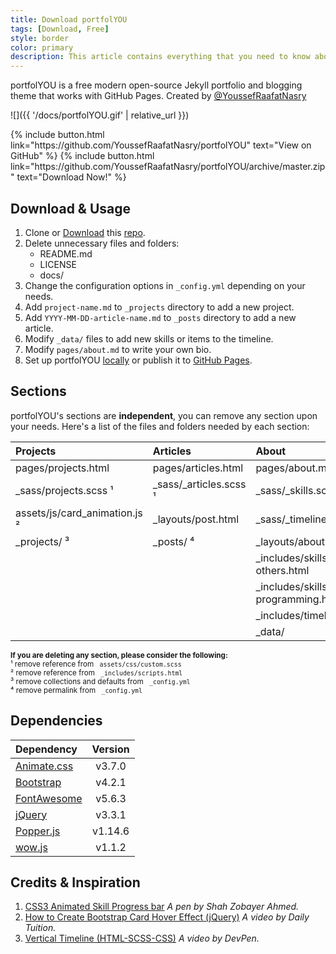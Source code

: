 ```yaml
---
title: Download portfolYOU
tags: [Download, Free]
style: border
color: primary
description: This article contains everything that you need to know about portfolYOU and how to get it for FREE.
---
```


portfolYOU is a free modern open-source Jekyll portfolio and blogging theme that works with GitHub Pages.
Created by [@YoussefRaafatNasry](https://github.com/YoussefRaafatNasry)

![]({{ '/docs/portfolYOU.gif' | relative_url }})

<p class="text-center">
{% include button.html link="https://github.com/YoussefRaafatNasry/portfolYOU" text="View on GitHub" %}
{% include button.html link="https://github.com/YoussefRaafatNasry/portfolYOU/archive/master.zip" text="Download Now!" %}
</p>

## Download & Usage

1. Clone or [Download][download] this [repo][repo].
1. Delete unnecessary files and folders:
   - README.md
   - LICENSE
   - docs/
1. Change the configuration options in `_config.yml` depending on your needs.
1. Add `project-name.md` to `_projects` directory to add a new project.
1. Add `YYYY-MM-DD-article-name.md` to `_posts` directory to add a new article.
1. Modify `_data/` files to add new skills or items to the timeline.
1. Modify `pages/about.md` to write your own bio.
1. Set up portfolYOU [locally] or publish it to [GitHub Pages][gh-pages].

[repo]: https://github.com/YoussefRaafatNasry/portfolYOU
[download]: https://github.com/YoussefRaafatNasry/portfolYOU/archive/master.zip
[gh-pages]: https://help.github.com/articles/configuring-a-publishing-source-for-github-pages/
[locally]: https://help.github.com/articles/setting-up-your-github-pages-site-locally-with-jekyll/

## Sections

portfolYOU's sections are **independent**, you can remove any section upon your needs. Here's a list of the files and folders needed by each section:

| Projects                      | Articles               | About                             |
| :---------                    | :---------             | :---------                        |
| pages/projects.html           | pages/articles.html    | pages/about.md                    |
| _sass/projects.scss ¹         | _sass/_articles.scss ¹ | _sass/_skills.scss ¹              |
| assets/js/card_animation.js ² | _layouts/post.html     | _sass/_timeline.scss ¹            |
| _projects/ ³                  | _posts/ ⁴              | _layouts/about.html               |
|                               |                        | _includes/skills-others.html      |
|                               |                        | _includes/skills-programming.html |
|                               |                        | _includes/timeline.html           |
|                               |                        | _data/                            |

<small>
    <b>If you are deleting any section, please consider the following:</b><br>
    ¹ remove reference from <code> assets/css/custom.scss </code><br>
    ² remove reference from <code> _includes/scripts.html </code><br>
    ³ remove collections and defaults from <code> _config.yml </code><br>
    ⁴ remove permalink from <code> _config.yml </code>
</small>

## Dependencies

| Dependency                  | Version |
| :-------------------------- |:-------:|
| [Animate.css][animate]      | v3.7.0  |
| [Bootstrap][bootstrap]      | v4.2.1  |
| [FontAwesome][font-awesome] | v5.6.3  |
| [jQuery][jquery]            | v3.3.1  |
| [Popper.js][popper]         | v1.14.6 |
| [wow.js][wow]               | v1.1.2  |

[animate]: https://daneden.github.io/animate.css/
[bootstrap]: https://getbootstrap.com/
[font-awesome]: https://fontawesome.com/
[jquery]: https://jquery.com/
[popper]: https://popper.js.org/
[wow]: https://wowjs.uk/

## Credits & Inspiration

1. [CSS3 Animated Skill Progress bar][skills-progress-bar] _A pen by Shah Zobayer Ahmed._
1. [How to Create Bootstrap Card Hover Effect (jQuery)][cards-hover] _A video by Daily Tuition._
1. [Vertical Timeline (HTML-SCSS-CSS)][vertical-timeline] _A video by DevPen._

[skills-progress-bar]: https://codepen.io/speeedsam/pen/VeOGEq
[cards-hover]: https://www.youtube.com/watch?v=2qQxwT-Qm5E
[vertical-timeline]: https://www.youtube.com/watch?v=TP4THzsAa3M&t=2s